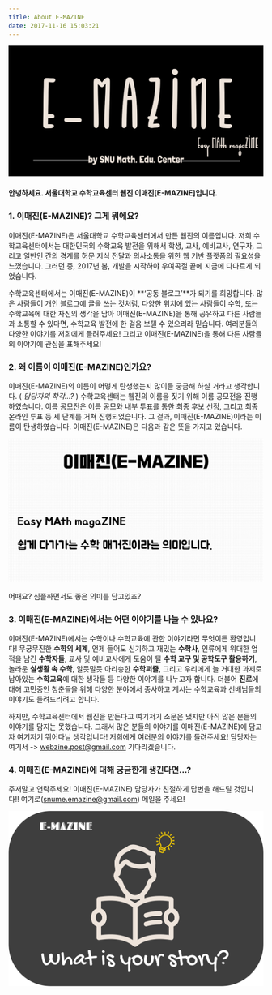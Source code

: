 ```yaml
---
title: About E-MAZINE
date: 2017-11-16 15:03:21
---
```

![emazinelogo](emazinelogo.png)
#### 안녕하세요. 서울대학교 수학교육센터 웹진 이매진[E-MAZINE]입니다.

### 1. 이매진(E-MAZINE)? 그게 뭐에요?

이매진(E-MAZINE)은 서울대학교 수학교육센터에서 만든 웹진의 이름입니다. 저희 수학교육센터에서는 대한민국의 수학교육 발전을 위해서 학생, 교사, 예비교사, 연구자, 그리고 일반인 간의 경계를 허문 지식 전달과 의사소통을 위한 웹 기반 플랫폼의 필요성을 느꼈습니다. 그러던 중, 2017년 봄, 개발을 시작하야 우여곡절 끝에 지금에 다다르게 되었습니다.

수학교육센터에서는 이매진(E-MAZINE)이 **‘공동 블로그’**가 되기를 희망합니다. 많은 사람들이 개인 블로그에 글을 쓰는 것처럼, 다양한 위치에 있는 사람들이 수학, 또는 수학교육에 대한 자신의 생각을 담아 이매진(E-MAZINE)을 통해 공유하고 다른 사람들과 소통할 수 있다면, 수학교육 발전에 한 걸음 보탤 수 있으리라 믿습니다. 여러분들의 다양한 이야기를 저희에게 들려주세요! 그리고 이매진(E-MAZINE)을 통해 다른 사람들의 이야기에 관심을 표해주세요!


### 2. 왜 이름이 이매진(E-MAZINE)인가요?

이매진(E-MAZINE)의 이름이 어떻게 탄생했는지 많이들 궁금해 하실 거라고 생각합니다. ( *담당자의 착각…?* ) 수학교육센터는 웹진의 이름을 짓기 위해 이름 공모전을 진행하였습니다. 이름 공모전은 이름 공모와 내부 투표를 통한 최종 후보 선정, 그리고 최종 온라인 투표 등 세 단계를 거쳐 진행되었습니다. 그 결과, 이매진(E-MAZINE)이라는 이름이 탄생하였습니다. 이매진(E-MAZINE)은 다음과 같은 뜻을 가지고 있습니다.

![emazine](emazine.png)

어때요? 심플하면서도 좋은 의미를 담고있죠?

### 3. 이매진(E-MAZINE)에서는 어떤 이야기를 나눌 수 있나요?

이매진(E-MAZINE)에서는 수학이나 수학교육에 관한 이야기라면 무엇이든 환영입니다! 무궁무진한 **수학의 세계**, 언제 들어도 신기하고 재밌는 **수학사**, 인류에게 위대한 업적을 남긴 **수학자들**, 교사 및 예비교사에게 도움이 될 **수학 교구 및 공학도구 활용하기**, 놀라운 **실생활 속 수학**, 알듯말듯 아리송한 **수학퍼즐**, 그리고 우리에게 늘 거대한 과제로 남아있는 **수학교육**에 대한 생각들 등 다양한 이야기를 나누고자 합니다. 더불어 **진로**에 대해 고민중인 청춘들을 위해 다양한 분야에서 종사하고 계시는 수학교육과 선배님들의 이야기도 들려드리려고 합니다. 

하지만, 수학교육센터에서 웹진을 만든다고 여기저기 소문은 냈지만 아직 많은 분들의 이야기를 담지는 못했습니다. 그래서 많은 분들의 이야기를 이매진(E-MAZINE)에 담고자 여기저기 뛰어다닐 생각입니다! 저희에게 여러분의 이야기를 들려주세요! 담당자는 여기서 -> [webzine.post@gmail.com](mailto:webzine.post@gmail.com) 기다리겠습니다. 


### 4. 이매진(E-MAZINE)에 대해 궁금한게 생긴다면...?

주저말고 연락주세요! 이매진(E-MAZINE) 담당자가 친절하게 답변을 해드릴 것입니다!! 여기로([snume.emazine@gmail.com](mailto:snume.emazine@gmail.com)) 메일을 주세요! 

![whatisyour](whatisyour.png)

